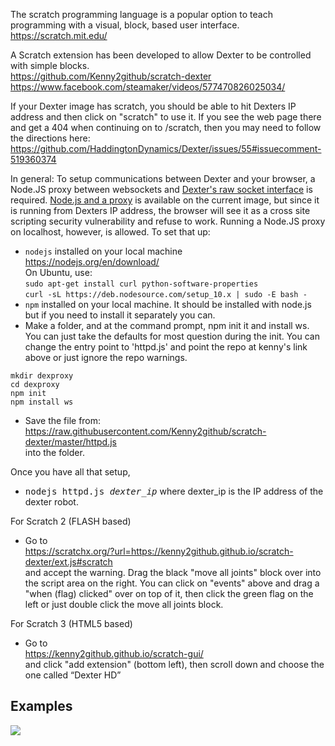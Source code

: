 The scratch programming language is a popular option to teach programming with a visual, block, based user interface.<BR>
https://scratch.mit.edu/

A Scratch extension has been developed to allow Dexter to be controlled with simple blocks. <BR>
https://github.com/Kenny2github/scratch-dexter
<BR>
https://www.facebook.com/steamaker/videos/577470826025034/

If your Dexter image has scratch, you should be able to hit Dexters IP address and then click on "scratch" to use it. If you see the web page there and get a 404 when continuing on to /scratch, then you may need to follow the directions here:<BR>
https://github.com/HaddingtonDynamics/Dexter/issues/55#issuecomment-519360374

In general: To setup communications between Dexter and your browser, a Node.JS proxy between websockets and [Dexter's raw socket interface](Dexter-Networking) is required. [Node.js and a proxy](nodejs-webserver#a-node-js-websocket-server) is available on the current image, but since it is running from Dexters IP address, the browser will see it as a cross site scripting security vulnerability and refuse to work. Running a Node.JS proxy on localhost, however, is allowed. To set that up:
- `nodejs` installed on your local machine<br>
https://nodejs.org/en/download/<br>
On Ubuntu, use:<br>
`sudo apt-get install curl python-software-properties`<br>
`curl -sL https://deb.nodesource.com/setup_10.x | sudo -E bash -`
- `npm` installed on your local machine. It should be installed with node.js but if you need to install it separately you can.
- Make a folder, and at the command prompt, npm init it and install ws. You can just take the defaults for most question during the init. You can change the entry point to 'httpd.js' and point the repo at kenny's link above or just ignore the repo warnings. 
````
mkdir dexproxy
cd dexproxy
npm init
npm install ws
````
- Save the file from:<br>
https://raw.githubusercontent.com/Kenny2github/scratch-dexter/master/httpd.js
<br>into the folder. 

Once you have all that setup, 
- <TT>nodejs httpd.js <i>dexter_ip</i></TT> where dexter_ip  is the IP address of the dexter robot.

For Scratch 2 (FLASH based)
- Go to<br>
https://scratchx.org/?url=https://kenny2github.github.io/scratch-dexter/ext.js#scratch
<br>and accept the warning. Drag the black "move all joints" block over into the script area on the right. You can click on "events" above and drag a "when (flag) clicked" over on top of it, then click the green flag on the left or just double click the move all joints block. 

For Scratch 3 (HTML5 based)
- Go to<br>
https://kenny2github.github.io/scratch-gui/ 
<br> and click "add extension" (bottom left), then scroll down and choose the one called “Dexter HD”

## Examples
![](https://user-images.githubusercontent.com/419392/57275528-b8690e80-7053-11e9-8ebf-120c13898d7f.png)